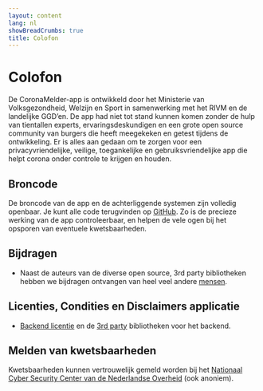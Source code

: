 ```yaml
---
layout: content
lang: nl
showBreadCrumbs: true
title: Colofon
---
```


# Colofon

De CoronaMelder-app is ontwikkeld door het Ministerie van Volksgezondheid, Welzijn en Sport in samenwerking met het RIVM en de landelijke GGD’en. De app had niet tot stand kunnen komen zonder de hulp van tientallen experts, ervaringsdeskundigen en een grote open source community van burgers die heeft meegekeken en getest tijdens de ontwikkeling. Er is alles aan gedaan om te zorgen voor een privacyvriendelijke, veilige, toegankelijke en gebruiksvriendelijke app die helpt corona onder controle te krijgen en houden.

## Broncode

De broncode van de app en de achterliggende systemen zijn volledig openbaar. Je kunt alle code terugvinden op <a href="https://github.com/minvws" target="_blank" ref="noopener">GitHub</a>. Zo is de precieze werking van de app controleerbaar, en helpen de vele ogen bij het opsporen van eventuele kwetsbaarheden.

## Bijdragen

- Naast de auteurs van de diverse open source, 3rd party bibliotheken hebben we bijdragen ontvangen van heel veel andere <a href="https://raw.githubusercontent.com/minvws/nl-covid19-notification-app-design/master/%E2%9D%A4%EF%B8%8F" target="_blank" ref="noopener">mensen</a>.

## Licenties, Condities en Disclaimers applicatie

- <a href="https://github.com/minvws/nl-covid19-notification-app-backend/blob/master/LICENSES.md" target="_blank" ref="noopener">Backend licentie</a> en de <a href="https://github.com/minvws/nl-covid19-notification-app-backend/tree/master/LICENSE" target="_blank" ref="noopener">3rd party</a> bibliotheken voor het backend.

## Melden van kwetsbaarheden

Kwetsbaarheden kunnen vertrouwelijk gemeld worden bij het <a href="https://www.ncsc.nl/contact/kwetsbaarheid-melden" target="_blank" ref="noopener">Nationaal Cyber Security Center van de Nederlandse Overheid</a> (ook anoniem).

